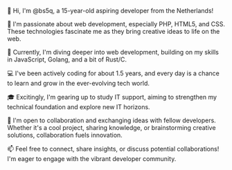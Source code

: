 👋 Hi, I'm @bs5q, a 15-year-old aspiring developer from the Netherlands!

👀 I'm passionate about web development, especially PHP, HTML5, and CSS. These technologies fascinate me as they bring creative ideas to life on the web.

🌱 Currently, I'm diving deeper into web development, building on my skills in JavaScript, Golang, and a bit of Rust/C.

💻 I've been actively coding for about 1.5 years, and every day is a chance to learn and grow in the ever-evolving tech world.

🎓 Excitingly, I'm gearing up to study IT support, aiming to strengthen my technical foundation and explore new IT horizons.

💞️ I'm open to collaboration and exchanging ideas with fellow developers. Whether it's a cool project, sharing knowledge, or brainstorming creative solutions, collaboration fuels innovation.

📫 Feel free to connect, share insights, or discuss potential collaborations! I'm eager to engage with the vibrant developer community.
